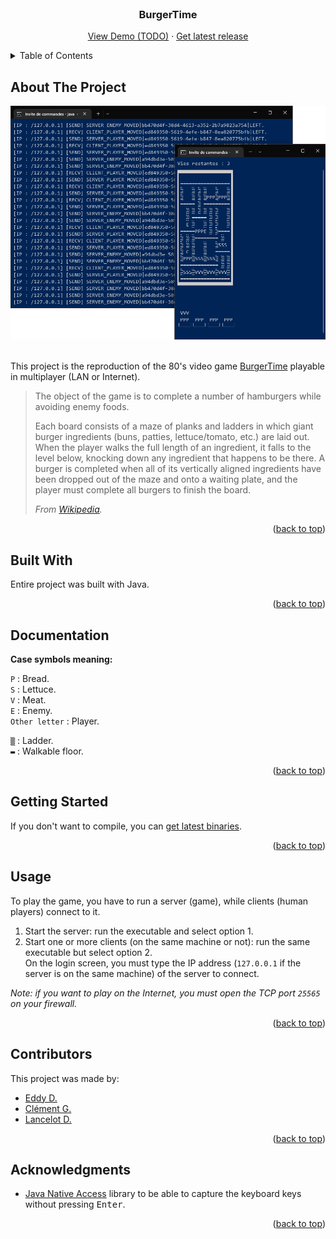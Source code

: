 <div id="top"></div>

<!-- PROJECT LOGO -->
<br />
<div align="center">
  <h3 align="center">BurgerTime</h3>
  <p align="center">
    <a href="#">View Demo (TODO)</a> ·
    <a href="https://github.com/Akwd22/contact-manager/releases/latest">Get latest release</a>
  </p>
</div>

<!-- TABLE OF CONTENTS -->
<details>
  <summary>Table of Contents</summary>
  <ol>
    <li><a href="#about-the-project">About The Project</a></li>
    <li><a href="#built-with">Built With</a></li>
    <li><a href="#documentation">Documentation</a></li>
    <li><a href="#getting-started">Getting Started</a></li>
    <li><a href="#usage">Usage</a></li>
    <li><a href="#contributors">Contributors</a></li>
    <li><a href="#acknowledgments">Acknowledgments</a></li>
  </ol>
</details>

<!-- ABOUT THE PROJECT -->
## About The Project

<div align="center">
  <img src="project-image.png">
</div>
<br />

This project is the reproduction of the 80's video game [BurgerTime](https://en.wikipedia.org/wiki/BurgerTime) playable in multiplayer (LAN or Internet).

> The object of the game is to complete a number of hamburgers while avoiding enemy foods.
>
> Each board consists of a maze of planks and ladders in which giant burger ingredients (buns, patties, lettuce/tomato, etc.) are laid out. When the player walks the full length of an ingredient, it falls to the level below, knocking down any ingredient that happens to be there. A burger is completed when all of its vertically aligned ingredients have been dropped out of the maze and onto a waiting plate, and the player must complete all burgers to finish the board.
>
> *From [Wikipedia](https://en.wikipedia.org/wiki/BurgerTime#Gameplay).*

<p align="right">(<a href="#top">back to top</a>)</p>

<!-- BUILT WITH -->
## Built With

Entire project was built with Java.

<p align="right">(<a href="#top">back to top</a>)</p>

<!-- DOCUMENTATION -->
## Documentation

**Case symbols meaning:**

`P` : Bread.  
`S` : Lettuce.  
`V` : Meat.  
`E` : Enemy.  
`Other letter` : Player.  

`▒` : Ladder.  
`▬` : Walkable floor.

<p align="right">(<a href="#top">back to top</a>)</p>

<!-- GETTING STARTED -->
## Getting Started

If you don't want to compile, you can [get latest binaries](https://github.com/Akwd22/burger-time/releases/latest).

<p align="right">(<a href="#top">back to top</a>)</p>

<!-- USAGE EXAMPLES -->
## Usage

To play the game, you have to run a server (game), while clients (human players) connect to it.

1. Start the server: run the executable and select option 1.  
2. Start one or more clients (on the same machine or not): run the same executable but select option 2.  
   On the login screen, you must type the IP address (`127.0.0.1` if the server is on the same machine) of the server to connect.

*Note: if you want to play on the Internet, you must open the TCP port `25565` on your firewall.*

<p align="right">(<a href="#top">back to top</a>)</p>

<!-- Contributors -->
## Contributors

This project was made by:
- [Eddy D.](https://github.com/Akwd22)
- [Clément G.](https://github.com/Zoreph22)
- [Lancelot D.](https://github.com/LancelotDucoeur)

<p align="right">(<a href="#top">back to top</a>)</p>

<!-- ACKNOWLEDGMENTS -->
## Acknowledgments

* [Java Native Access](https://github.com/java-native-access/jna) library to be able to capture the keyboard keys without pressing <kbd>Enter</kbd>.

<p align="right">(<a href="#top">back to top</a>)</p>
